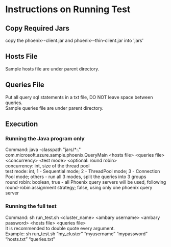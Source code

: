 # Instructions on Running Test
## Copy Required Jars
copy the phoenix-<version>-client.jar and phoenix-<version>-thin-client.jar into 'jars'
## Hosts File
Sample hosts file are under parent directory.
## Queries File
Put all query sql statements in a txt file, DO NOT leave space between queries.<br>
Sample queries file are under parent directory.
## Execution
### Running the Java program only
Command: java -classpath "jars/*:." com.microsoft.azure.sample.phoenix.QueryMain \<hosts file\> \<queries file\> \<concurrency\> \<test mode\> \<optional: round robin\><br>
concurrency: int, size of the thread pool<br>
test mode: int, 1 - Sequential mode; 2 - ThreadPool mode; 3 - Connection Pool mode; others - run all 3 modes, split the queries into 3 groups<br>
round robin: boolean, true - all Phoenix query servers will be used, following round-robin assignment strategy; false, using only one phoenix query server<br>
### Running the full test
Command: sh run_test.sh \<cluster_name\> \<ambary username\> \<ambary password\> \<hosts file\> \<queries file\><br>
It is recommended to double quote every argument.<br>
Example: sh run_test.sh “my_cluster” “myusername” “mypassword” “hosts.txt” “queries.txt”
